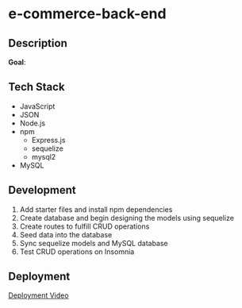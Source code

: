 # e-commerce-back-end

## Description

**Goal**:

## Tech Stack
- JavaScript
- JSON
- Node.js
- npm
    - Express.js
    - sequelize
    - mysql2
- MySQL

## Development
1. Add starter files and install npm dependencies
1. Create database and begin designing the models using sequelize
1. Create routes to fulfill CRUD operations
1. Seed data into the database
1. Sync sequelize models and MySQL database
1. Test CRUD operations on Insomnia

## Deployment

[Deployment Video]()